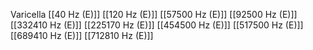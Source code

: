 Varicella
[[40 Hz (E)]]
[[120 Hz (E)]]
[[57500 Hz (E)]]
[[92500 Hz (E)]]
[[332410 Hz (E)]]
[[225170 Hz (E)]]
[[454500 Hz (E)]]
[[517500 Hz (E)]]
[[689410 Hz (E)]]
[[712810 Hz (E)]]